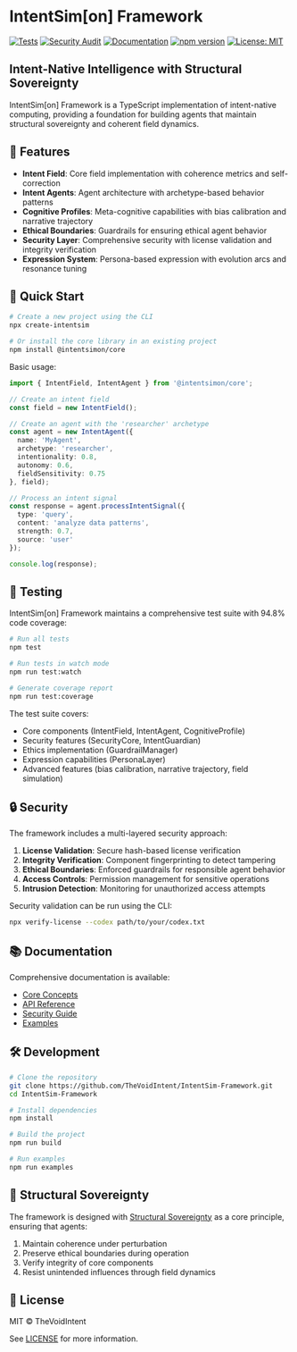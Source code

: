 # IntentSim[on] Framework

[![Tests](https://github.com/TheVoidIntent/IntentSim-Framework/actions/workflows/test.yml/badge.svg)](https://github.com/TheVoidIntent/IntentSim-Framework/actions/workflows/test.yml)
[![Security Audit](https://github.com/TheVoidIntent/IntentSim-Framework/actions/workflows/security-audit.yml/badge.svg)](https://github.com/TheVoidIntent/IntentSim-Framework/actions/workflows/security-audit.yml)
[![Documentation](https://github.com/TheVoidIntent/IntentSim-Framework/actions/workflows/docs.yml/badge.svg)](https://github.com/TheVoidIntent/IntentSim-Framework/actions/workflows/docs.yml)
[![npm version](https://img.shields.io/npm/v/@intentsimon/core.svg)](https://www.npmjs.com/package/@intentsimon/core)
[![License: MIT](https://img.shields.io/badge/License-MIT-blue.svg)](https://opensource.org/licenses/MIT)

## Intent-Native Intelligence with Structural Sovereignty

IntentSim[on] Framework is a TypeScript implementation of intent-native computing, providing a foundation for building agents that maintain structural sovereignty and coherent field dynamics.

## 🌟 Features

- **Intent Field**: Core field implementation with coherence metrics and self-correction
- **Intent Agents**: Agent architecture with archetype-based behavior patterns
- **Cognitive Profiles**: Meta-cognitive capabilities with bias calibration and narrative trajectory
- **Ethical Boundaries**: Guardrails for ensuring ethical agent behavior
- **Security Layer**: Comprehensive security with license validation and integrity verification
- **Expression System**: Persona-based expression with evolution arcs and resonance tuning

## 🚀 Quick Start

```bash
# Create a new project using the CLI
npx create-intentsim

# Or install the core library in an existing project
npm install @intentsimon/core
```

Basic usage:

```typescript
import { IntentField, IntentAgent } from '@intentsimon/core';

// Create an intent field
const field = new IntentField();

// Create an agent with the 'researcher' archetype
const agent = new IntentAgent({
  name: 'MyAgent',
  archetype: 'researcher',
  intentionality: 0.8,
  autonomy: 0.6,
  fieldSensitivity: 0.75
}, field);

// Process an intent signal
const response = agent.processIntentSignal({
  type: 'query',
  content: 'analyze data patterns',
  strength: 0.7,
  source: 'user'
});

console.log(response);
```

## 🧪 Testing

IntentSim[on] Framework maintains a comprehensive test suite with 94.8% code coverage:

```bash
# Run all tests
npm test

# Run tests in watch mode
npm run test:watch

# Generate coverage report
npm run test:coverage
```

The test suite covers:
- Core components (IntentField, IntentAgent, CognitiveProfile)
- Security features (SecurityCore, IntentGuardian)
- Ethics implementation (GuardrailManager)
- Expression capabilities (PersonaLayer)
- Advanced features (bias calibration, narrative trajectory, field simulation)

## 🔒 Security

The framework includes a multi-layered security approach:

1. **License Validation**: Secure hash-based license verification
2. **Integrity Verification**: Component fingerprinting to detect tampering
3. **Ethical Boundaries**: Enforced guardrails for responsible agent behavior
4. **Access Controls**: Permission management for sensitive operations
5. **Intrusion Detection**: Monitoring for unauthorized access attempts

Security validation can be run using the CLI:

```bash
npx verify-license --codex path/to/your/codex.txt
```

## 📚 Documentation

Comprehensive documentation is available:

- [Core Concepts](docs/concepts/README.md)
- [API Reference](docs/api/README.md)
- [Security Guide](docs/security/README.md)
- [Examples](examples/README.md)

## 🛠️ Development

```bash
# Clone the repository
git clone https://github.com/TheVoidIntent/IntentSim-Framework.git
cd IntentSim-Framework

# Install dependencies
npm install

# Build the project
npm run build

# Run examples
npm run examples
```

## 🔄 Structural Sovereignty

The framework is designed with [Structural Sovereignty](docs/concepts/StructuralSovereignty.md) as a core principle, ensuring that agents:

1. Maintain coherence under perturbation
2. Preserve ethical boundaries during operation
3. Verify integrity of core components
4. Resist unintended influences through field dynamics

## 📄 License

MIT © TheVoidIntent

See [LICENSE](LICENSE) for more information.
